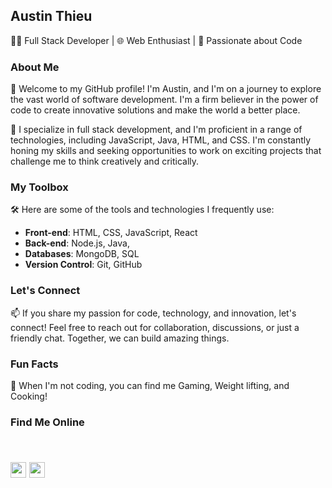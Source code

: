 ## Austin Thieu

👨‍💻 Full Stack Developer | 🌐 Web Enthusiast | 🚀 Passionate about Code

### About Me

👋 Welcome to my GitHub profile! I'm Austin, and I'm on a journey to explore the vast world of software development. I'm a firm believer in the power of code to create innovative solutions and make the world a better place.

🚀 I specialize in full stack development, and I'm proficient in a range of technologies, including JavaScript, Java, HTML, and CSS. I'm constantly honing my skills and seeking opportunities to work on exciting projects that challenge me to think creatively and critically.


### My Toolbox

🛠️ Here are some of the tools and technologies I frequently use:
- **Front-end**: HTML, CSS, JavaScript, React
- **Back-end**: Node.js, Java, 
- **Databases**: MongoDB, SQL
- **Version Control**: Git, GitHub

### Let's Connect

📫 If you share my passion for code, technology, and innovation, let's connect! Feel free to reach out for collaboration, discussions, or just a friendly chat. Together, we can build amazing things.

### Fun Facts

🌟 When I'm not coding, you can find me Gaming, Weight lifting, and Cooking!

### Find Me Online

<br/><a href="https://www.linkedin.com/in/michalosman"><img src="https://img.shields.io/badge/linkedin-%230077B5.svg?&style=for-the-badge&logo=linkedin&logoColor=white" height=25></a>
<a href="mailto:austin.thieu123@gmail.com"><img src="https://img.shields.io/badge/Gmail-D14836?style=for-the-badge&logo=gmail&logoColor=white" height=25></a>
---
